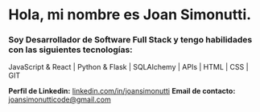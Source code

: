# Hola, mi nombre es **Joan Simonutti**.

### Soy Desarrollador de Software Full Stack y tengo habilidades con las siguientes tecnologías: 
JavaScript & React | Python & Flask | SQLAlchemy | APIs | HTML | CSS | GIT

**Perfil de Linkedin:** [linkedin.com/in/joansimonutti](https://www.linkedin.com/in/joansimonutti/)
**Email de contacto:** [joansimonutticode@gmail.com](mailto:joansimonutticode@gmail.com)
